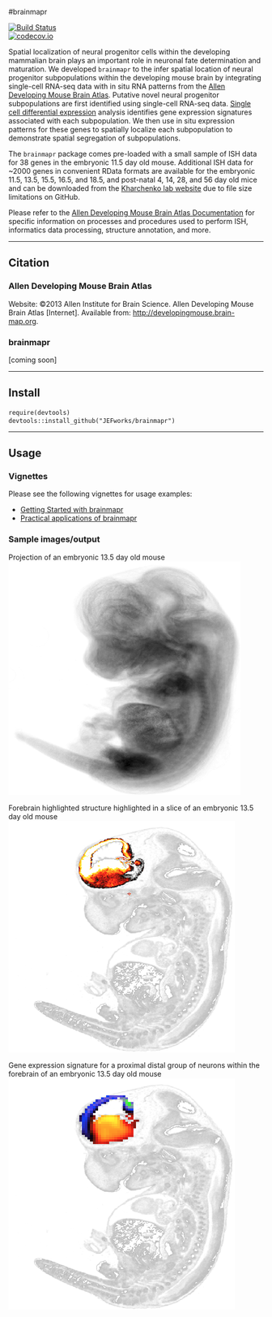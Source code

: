 #brainmapr 

[![Build Status](https://travis-ci.org/JEFworks/brainmapr.svg?branch=master)](https://travis-ci.org/JEFworks/brainmapr)  
[![codecov.io](http://codecov.io/github/JEFworks/brainmapr/coverage.svg?branch=master)](http://codecov.io/github/JEFworks/brainmapr?branch=master)  

Spatial localization of neural progenitor cells within the developing mammalian brain plays an important role in neuronal fate determination and maturation. We developed `brainmapr` to the infer spatial location of neural progenitor subpopulations within the developing mouse brain by integrating single-cell RNA-seq data with in situ RNA patterns from the [Allen Developing Mouse Brain Atlas](http://mouse.brain-map.org/). Putative novel neural progenitor subpopulations are first identified using single-cell RNA-seq data. [Single cell differential expression](http://pklab.med.harvard.edu/scde/index.html) analysis identifies gene expression signatures associated with each subpopulation. We then use in situ expression patterns for these genes to spatially localize each subpopulation to demonstrate spatial segregation of subpopulations. 

The `brainmapr` package comes pre-loaded with a small sample of ISH data for 38 genes in the embryonic 11.5 day old mouse. Additional ISH data for ~2000 genes in convenient RData formats are available for the embryonic 11.5, 13.5, 15.5, 16.5, and 18.5, and post-natal 4, 14, 28, and 56 day old mice and can be downloaded from the [Kharchenko lab website](http://pklab.med.harvard.edu/jean/brainmapr/data-raw/) due to file size limitations on GitHub. 

Please refer to the [Allen Developing Mouse Brain Atlas Documentation](http://help.brain-map.org/display/mousebrain/Documentation) for specific information on processes and procedures used to perform ISH, informatics data processing, structure annotation, and more. 

---

## Citation

### Allen Developing Mouse Brain Atlas

Website: ©2013 Allen Institute for Brain Science. Allen Developing Mouse Brain Atlas [Internet]. Available from: http://developingmouse.brain-map.org.

### brainmapr
[coming soon]

---

## Install
```
require(devtools)
devtools::install_github("JEFworks/brainmapr")
```

---

## Usage

### Vignettes

Please see the following vignettes for usage examples:  
- [Getting Started with brainmapr](vignettes/brainmapr-vignette.md) 
- [Practical applications of brainmapr](vignettes/pagoda-vignette.md)  

### Sample images/output

Projection of an embryonic 13.5 day old mouse  
![](sample/mouse_projection.png)


Forebrain highlighted structure highlighted in a slice of an embryonic 13.5 day old mouse  
![](sample/mouse_slice_forebrain.png)


Gene expression signature for a proximal distal group of neurons within the forebrain of an embryonic 13.5 day old mouse  
![](sample/mouse_slice_gene_exp.png)


